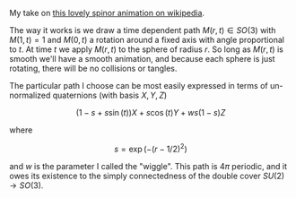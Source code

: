 My take on [this lovely spinor animation on wikipedia](https://en.wikipedia.org/wiki/File:Belt_Trick.ogv).

The way it works is we draw a time dependent path $M(r,t) \in SO(3)$ with $M(1,t) = 1$ and $M(0,t)$ a rotation around a fixed axis with angle proportional to $t$. At time $t$ we apply $M(r,t)$ to the sphere of radius $r$. So long as $M(r,t)$ is smooth we'll have a smooth animation, and because each sphere is just rotating, there will be no collisions or tangles.

The particular path I choose can be most easily expressed in terms of un-normalized quaternions (with basis $X,Y,Z$)

$$(1-s + s \sin(t)) X + s \cos(t) Y + w s(1-s) Z$$

where

$$s = \exp(-(r-1/2)^2)$$

and $w$ is the parameter I called the "wiggle". This path is $4\pi$ periodic, and it owes its existence to the simply connectedness of the double cover $SU(2) \to SO(3)$.
